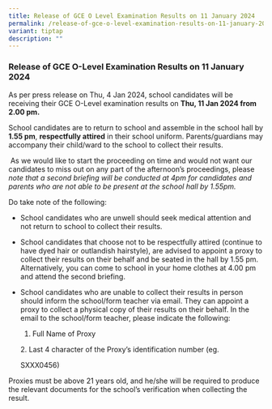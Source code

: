 ```yaml
---
title: Release of GCE O Level Examination Results on 11 January 2024
permalink: /release-of-gce-o-level-examination-results-on-11-january-2024/
variant: tiptap
description: ""
---
```

<h3>Release of GCE O-Level Examination Results on 11 January 2024</h3><p>As per press release on Thu, 4 Jan 2024, school candidates will be receiving their GCE O-Level examination results on <strong>Thu, 11 Jan 2024 from 2.00 pm.</strong></p><p>School candidates are to return to school and assemble in the school hall by <strong>1.55 pm</strong>, <strong>respectfully attired</strong> in their school uniform. Parents/guardians may accompany their child/ward to the school to collect their results.</p><p>&nbsp;As we would like to start the proceeding on time and would not want our candidates to miss out on any part of the afternoon’s proceedings, please <em>note that a second briefing will be conducted at 4pm for candidates and parents who are not able to be present at the school hall by 1.55pm.</em></p><p>Do take note of the following:</p><ul data-tight="true" class="tight"><li><p>School candidates who are unwell should seek medical attention and not return to school to collect their results.</p></li><li><p>School candidates that choose not to be respectfully attired (continue to have dyed hair or outlandish hairstyle), are advised to appoint a proxy to collect their results on their behalf and be seated in the hall by 1.55 pm. Alternatively, you can come to school in your home clothes at 4.00 pm and attend the second briefing.</p></li><li><p>School candidates who are unable to collect their results in person should inform the school/form teacher via email. They can appoint a proxy to collect a physical copy of their results on their behalf. In the email to the school/form teacher, please indicate the following:</p><ol data-tight="true" class="tight"><li><p>Full Name of Proxy</p></li></ol><p>2. Last 4 character of the Proxy’s identification number (eg.</p><p>    SXXX0456)&nbsp;</p></li></ul><p>Proxies must be above 21 years old, and he/she will be required to produce the relevant documents for the school’s verification when collecting the result.</p><p></p>